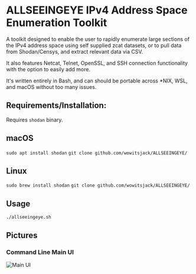 # ALLSEEINGEYE IPv4 Address Space Enumeration Toolkit
A toolkit designed to enable the user to rapidly enumerate large sections of the IPv4 address space using self supplied zcat datasets, or to pull data from Shodan/Censys, and extract relevant data via CSV. 

It also features Netcat, Telnet, OpenSSL, and SSH connection functionality with the option to easily add more.

It's written entirely in Bash, and can should be portable across *NIX, WSL, and macOS without too many issues.

## Requirements/Installation:

Requires ``shodan`` binary.

## macOS
``sudo apt install shodan``
``git clone github.com/wowitsjack/ALLSEEINGEYE/``
## Linux
``sudo brew install shodan``
``git clone github.com/wowitsjack/ALLSEEINGEYE/``

## Usage

``./allseeingeye.sh``


## Pictures

### Command Line Main UI
![Main UI](https://i.imgur.com/vPozkQN.png)
